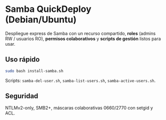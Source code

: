 # Samba QuickDeploy (Debian/Ubuntu)

Despliegue express de Samba con un recurso compartido, **roles** (admins RW / usuarios RO), **permisos colaborativos** y **scripts de gestión** listos para usar.

## Uso rápido
```bash
sudo bash install-samba.sh
```
Scripts: `samba-del-user.sh`, `samba-list-users.sh`, `samba-active-users.sh`.

## Seguridad
NTLMv2-only, SMB2+, máscaras colaborativas 0660/2770 con setgid y ACL.
